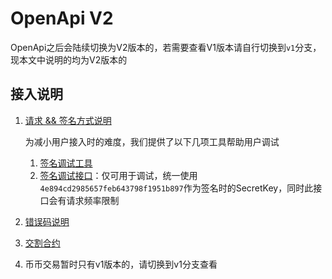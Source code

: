 # OpenApi V2

OpenApi之后会陆续切换为V2版本的，若需要查看V1版本请自行切换到`v1`分支，现本文中说明的均为V2版本的

## 接入说明

1. [请求 && 签名方式说明](./调用方式.md)

   为减小用户接入时的难度，我们提供了以下几项工具帮助用户调试
   1. [签名调试工具](https://exproductdiag891.blob.core.windows.net/oauth/signature/signature-demo.html)
   1. [签名调试接口](./调试接口文档.md)：仅可用于调试，统一使用`4e894cd2985657feb643798f1951b897`作为签名时的SecretKey，同时此接口会有请求频率限制

1. [错误码说明](./错误码.md)

1. [交割合约](./交割合约接口文档.md)

1. 币币交易暂时只有v1版本的，请切换到v1分支查看
